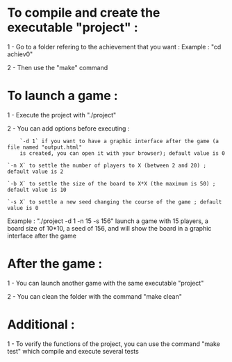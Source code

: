 # To compile and create the executable "project" :

1 - Go to a folder refering to the achievement that you want :
   Example : "cd achiev0"
   
2 - Then use the "make" command


# To launch a game :

1 - Execute the project with "./project"

2 - You can add options before executing :

    	`-d 1` if you want to have a graphic interface after the game (a file named "output.html"
	    is created, you can open it with your browser); default value is 0
	
	`-n X` to settle the number of players to X (between 2 and 20) ; default value is 2
	
	`-b X` to settle the size of the board to X*X (the maximum is 50) ; default value is 10
	
	`-s X` to settle a new seed changing the course of the game ; default value is 0

Example :
	"./project -d 1 -n 15 -s 156" launch a game with 15 players, a board size of 10*10,
	a seed of 156, and will show the board in a graphic interface after the game
	

# After the game :

1 - You can launch another game with the same executable "project"

2 - You can clean the folder with the command "make clean"


# Additional :

1 - To verify the functions of the project, you can use the command "make test" which compile and execute several tests

